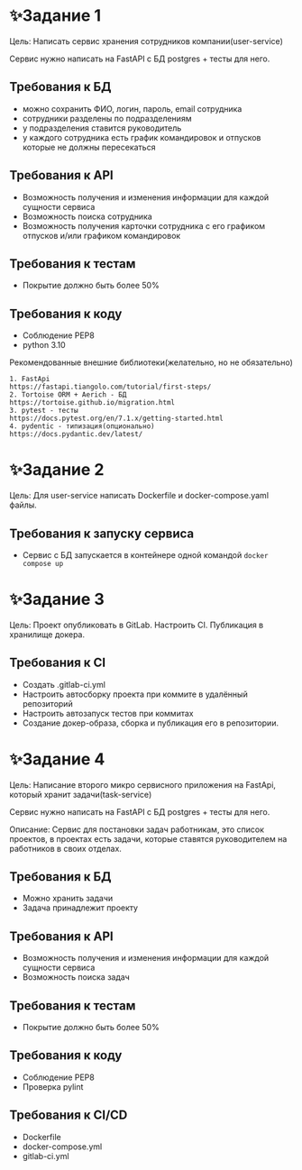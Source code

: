 # ✨Задание 1
Цель: Написать сервис хранения сотрудников компании(user-service)

Сервис нужно написать на FastAPI с БД postgres + тесты для него.

## Требования к БД
   - можно сохранить ФИО, логин, пароль, email сотрудника
   - сотрудники разделены по подразделениям
   - у подразделения ставится руководитель
   - у каждого сотрудника есть график командировок и отпусков которые не должны пересекаться

## Требования к API
   - Возможность получения и изменения информации для каждой сущности сервиса
   - Возможность поиска сотрудника
   - Возможность получения карточки сотрудника с его графиком отпусков и/или 
   графиком командировок

## Требования к тестам
   - Покрытие должно быть более 50%

## Требования к коду
   - Соблюдение PEP8
   - python 3.10

Рекомендованные внешние библиотеки(желательно, но не обязательно)
```
1. FastApi
https://fastapi.tiangolo.com/tutorial/first-steps/
2. Tortoise ORM + Aerich - БД
https://tortoise.github.io/migration.html
3. pytest - тесты
https://docs.pytest.org/en/7.1.x/getting-started.html
4. pydentic - типизация(опционально)
https://docs.pydantic.dev/latest/
```

# ✨Задание 2
Цель: Для user-service написать Dockerfile и docker-compose.yaml файлы.

## Требования к запуску сервиса
   - Сервис с БД запускается в контейнере одной командой ```docker compose up```

# ✨Задание 3
Цель:  Проект опубликовать в GitLab. Настроить CI. Публикация в хранилище докера.

## Требования к CI
   - Создать .gitlab-ci.yml
   - Настроить автосборку проекта при коммите в удалённый репозиторий
   - Настроить автозапуск тестов при коммитах
   - Создание докер-образа, сборка и публикация его в репозитории.

# ✨Задание 4
Цель: Написание второго микро сервисного приложения на FastApi, который хранит задачи(task-service)

Сервис нужно написать на FastAPI с БД postgres + тесты для него.

Описание: Сервис для постановки задач работникам, это список проектов, в проектах есть задачи, которые ставятся руководителем на работников в своих отделах.

## Требования к БД
   - Можно хранить задачи
   - Задача принадлежит проекту

## Требования к API
   - Возможность получения и изменения информации для каждой сущности сервиса
   - Возможность поиска задач

## Требования к тестам
   - Покрытие должно быть более 50%

## Требования к коду
   - Соблюдение PEP8
   - Проверка pylint

## Требования к CI/CD
   - Dockerfile
   - docker-compose.yml
   - gitlab-ci.yml
